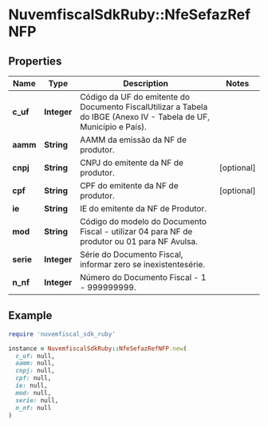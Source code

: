# NuvemfiscalSdkRuby::NfeSefazRefNFP

## Properties

| Name | Type | Description | Notes |
| ---- | ---- | ----------- | ----- |
| **c_uf** | **Integer** | Código da UF do emitente do Documento FiscalUtilizar a Tabela do IBGE (Anexo IV - Tabela de UF, Município e País). |  |
| **aamm** | **String** | AAMM da emissão da NF de produtor. |  |
| **cnpj** | **String** | CNPJ do emitente da NF de produtor. | [optional] |
| **cpf** | **String** | CPF do emitente da NF de produtor. | [optional] |
| **ie** | **String** | IE do emitente da NF de Produtor. |  |
| **mod** | **String** | Código do modelo do Documento Fiscal - utilizar 04 para NF de produtor  ou 01 para NF Avulsa. |  |
| **serie** | **Integer** | Série do Documento Fiscal, informar zero se inexistentesérie. |  |
| **n_nf** | **Integer** | Número do Documento Fiscal - 1 - 999999999. |  |

## Example

```ruby
require 'nuvemfiscal_sdk_ruby'

instance = NuvemfiscalSdkRuby::NfeSefazRefNFP.new(
  c_uf: null,
  aamm: null,
  cnpj: null,
  cpf: null,
  ie: null,
  mod: null,
  serie: null,
  n_nf: null
)
```

